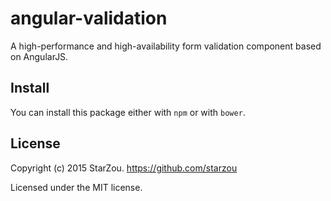 # angular-validation
A high-performance and high-availability form validation component based on AngularJS.

## Install

You can install this package either with `npm` or with `bower`.

## License
Copyright (c) 2015 StarZou. https://github.com/starzou

Licensed under the MIT license.